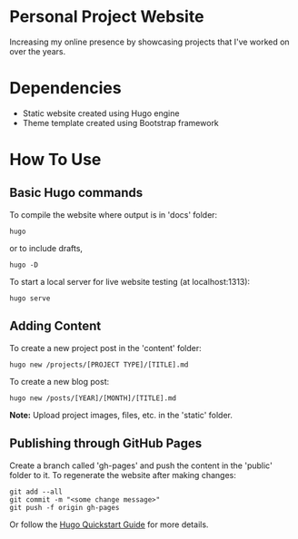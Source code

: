 # Personal Project Website
Increasing my online presence by showcasing projects that I've worked on over the years.

# Dependencies
+ Static website created using Hugo engine
+ Theme template created using Bootstrap framework

# How To Use
## Basic Hugo commands
To compile the website where output is in 'docs' folder:
```
hugo
```
or to include drafts,
```
hugo -D
```
To start a local server for live website testing (at localhost:1313):
```
hugo serve
```
## Adding Content
To create a new project post in the 'content' folder:
```
hugo new /projects/[PROJECT TYPE]/[TITLE].md
```
To create a new blog post:
```
hugo new /posts/[YEAR]/[MONTH]/[TITLE].md
```
__Note:__ Upload project images, files, etc. in the 'static' folder.

## Publishing through GitHub Pages
Create a branch called 'gh-pages' and push the content in the 'public' folder to it. To regenerate the website after making changes:
```
git add --all
git commit -m "<some change message>"
git push -f origin gh-pages
```
Or follow the [Hugo Quickstart Guide](https://gohugo.io/overview/quickstart/) for more details.
